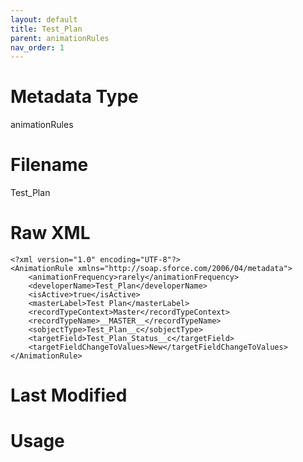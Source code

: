 ```yaml
---
layout: default
title: Test_Plan
parent: animationRules
nav_order: 1
---
```

# Metadata Type
animationRules


# Filename 
Test_Plan


# Raw XML
```
<?xml version="1.0" encoding="UTF-8"?>
<AnimationRule xmlns="http://soap.sforce.com/2006/04/metadata">
    <animationFrequency>rarely</animationFrequency>
    <developerName>Test_Plan</developerName>
    <isActive>true</isActive>
    <masterLabel>Test Plan</masterLabel>
    <recordTypeContext>Master</recordTypeContext>
    <recordTypeName>__MASTER__</recordTypeName>
    <sobjectType>Test_Plan__c</sobjectType>
    <targetField>Test_Plan_Status__c</targetField>
    <targetFieldChangeToValues>New</targetFieldChangeToValues>
</AnimationRule>
```


# Last Modified


# Usage
